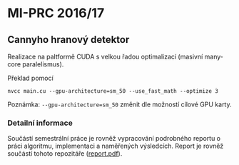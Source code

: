# MI-PRC 2016/17
## Cannyho hranový detektor

Realizace na paltformě CUDA s velkou řadou optimalizací (masivní many-core paralelismus).


Překlad pomocí

```
nvcc main.cu --gpu-architecture=sm_50 --use_fast_math --optimize 3
```

Poznámka: `--gpu-architecture=sm_50` změnit dle možností cílové GPU karty.

### Detailní informace
Součástí semestrální práce je rovněž vypracování podrobného reportu o práci algoritmu, implementaci a naměřených výsledcích. Report je rovněž součástí tohoto repozitáře ([report.pdf](report.pdf)).